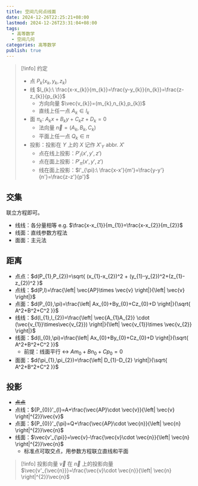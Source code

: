 ```yaml
---
title: 空间几何点线面
date: 2024-12-26T22:25:21+08:00
lastmod: 2024-12-26T23:31:04+08:00
tags:
  - 高等数学
  - 空间几何
categories: 高等数学
publish: true
---
```


>[!info] 约定
>+ 点 $P_{k}(x_{k},y_{k},z_{k})$
>+ 线 $l_{k}:\  \frac{x-x_{k}}{m_{k}}=\frac{y-y_{k}}{n_{k}}=\frac{z-z_{k}}{p_{k}}$
>	+ 方向向量 $\vec{v_{k}}=(m_{k},n_{k},p_{k})$
>	+ 直线上任一点 $A_{k} \in l_{k}$
>+ 面 $\pi_{k}:\ A_{k}x+B_{k}y+C_{k}z+D_{k}=0$
>	+ 法向量 $\vec{n}=(A_{k},B_{k},C_{k})$
>	+ 平面上任一点 $Q_{k} \in \pi$
>+ 投影：投影在 $Y$ 上的 $X$ 记作 $X'_{Y}$ abbr. $X'$
>	+ 点在线上投影：$P'_{l}(x',y',z')$
>	+ 点在面上投影：$P'_{\pi}(x',y',z')$
>	+ 线在面上投影：$l'_{\pi}:\ \frac{x-x'}{m'}=\frac{y-y'}{n'}=\frac{z-z'}{p'}$

## 交集

联立方程即可。
+ 线线：各分量相等 e.g. $\frac{x-x_{1}}{m_{1}}=\frac{x-x_{2}}{m_{2}}$
+ 线面：直线参数方程法
+ 面面：主元法

## 距离

+ 点点：$d(P_{1},P_{2})=\sqrt{ (x_{1}-x_{2})^2 + (y_{1}-y_{2})^2+(z_{1}-z_{2})^2 }$
+ 点线：$d(P,l)=\frac{\left| \vec{AP}\times \vec{v} \right|}{\left| \vec{v} \right|}$
+ 点面：$d(P_{0},\pi)=\frac{\left| Ax_{0}+By_{0}+Cz_{0}+D \right|}{\sqrt{ A^2+B^2+C^2 }}$
+ 线线：$d(l_{1},l_{2})=\frac{\left| \vec{A_{1}A_{2}} \cdot (\vec{v_{1}}\times\vec{v_{2}}) \right|}{\left| \vec{v_{1}}\times  \vec{v_{2}} \right|}$
+ 线面：$d(l_{0},\pi)=\frac{\left| Ax_{0}+By_{0}+Cz_{0}+D \right|}{\sqrt{ A^2+B^2+C^2 }}$
	+ 前提：线面平行 $\leftrightarrow$ $Am_{0}+Bn_{0}+Cp_{0}=0$
+ 面面：$d(\pi_{1},\pi_{2})=\frac{\left| D_{1}-D_{2} \right|}{\sqrt{ A^2+B^2+C^2 }}$

## 投影

+ ~~点点~~
+ 点线：${P_{0}}'_{l}=A+\frac{\vec{AP}\cdot \vec{v}}{\left| \vec{v} \right|^{2}}\vec{v}$
+ 点面：${P_{0}}'_{\pi}=Q+\frac{\vec{AP}\cdot \vec{n}}{\left| \vec{n} \right|^{2}}\vec{n}$
+ 线面：$\vec{v'_{\pi}}=\vec{v}-\frac{\vec{v}\cdot \vec{n}}{\left| \vec{n} \right|^{2}}\vec{n}$ 
	+ 标准点可取交点，用参数方程联立直线和平面

>[!info] 投影向量
>$\vec{v}$ 在 $\vec{n}$ 上的投影向量 $\vec{v'_{\vec{n}}}=\frac{\vec{v}\cdot \vec{n}}{\left| \vec{n} \right|^{2}}\vec{n}$

